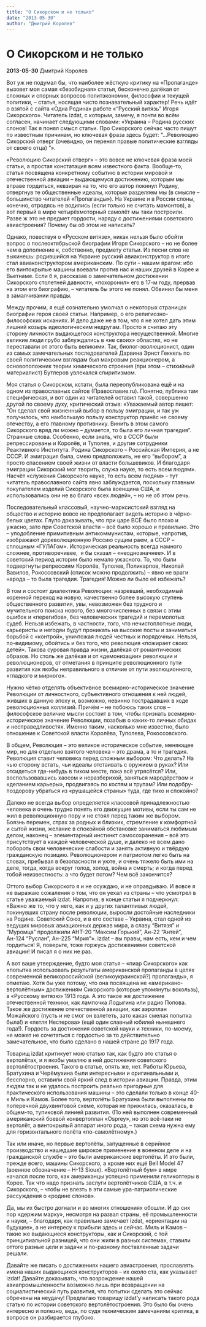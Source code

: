 ```yaml
---
title: "О Сикорском и не только"
date: "2013-05-30"
author: "Дмитрий Королев"
---
```


# О Сикорском и не только

**2013-05-30** Дмитрий Королев

Вот уж не подумал бы, что наиболее жёсткую критику на «Пропаганде» вызовет моя самая «безобидная» статья, бесконечно далёкая от сложных и спорных вопросов политэкономии, философии и текущей политики, – статья, носящая чисто познавательный характер! Речь идёт о взятой с сайта «Одна Родина» работе «“Русский витязь” Игоря Сикорского». Читатель izdat, с которым, замечу, я почти во всём согласен, начинает следующими словами: «Украина – Родина русских слонов! Так я понял смысл статьи. Про Сикорского сейчас часто пишут по известным причинам, но ключевая фраза здесь будет: “...Революцию Сикорский отверг (очевидно, он перенял правые политические взгляды от своего отца) ”».

«Революцию Сикорский отверг» – это вовсе не ключевая фраза моей статьи, а простая констатация всем известного факта. Вообще-то, статья посвящена конкретному событию в истории мировой и отечественной авиации – выдающемуся достижению, которым мы вправе гордиться, невзирая на то, что его автор покинул Родину, отвергнув те общественные идеалы, которые разделяем мы (в смысле – большинство читателей «Пропаганды»). На Украине и в России слоны, конечно, отродясь не водились (если только не считать мамонтов), а вот первый в мире четырёхмоторный самолёт мы таки построили. Разве ж это не предмет гордости, наряду с достижениями советского авиастроения? Почему бы об этом не написать?

Однако, повествуя о «Русском витязе», никак нельзя было обойти вопрос о послеоктябрьской биографии Игоря Сикорского – но не более чем в дополнение к, собственно, предмету статьи. Из песни слов не выкинешь: родившийся на Украине русский авиаконструктор в итоге стал авиаконструктором американским. По сути – нашим врагом: ибо его винтокрылые машины воевали против нас и наших друзей в Корее и Вьетнаме. Если б я, рассказав о замечательном достижении Сикорского столетней давности, «похоронил» его в 17-м году, прервав на этом его биографию, – читатель бы этого не понял. Обвинил бы меня в замалчивании правды.

Между прочим, я ещё сознательно умолчал о некоторых страницах биографии героя своей статьи. Например, о его религиозно-философских исканиях. И дело даже не в том, что я не хотел дать этим лишний козырь идеологическим недругам. Просто я считаю эту сторону личности выдающегося конструктора несущественной. Многие великие люди грубо заблуждались в «не своих» областях, но не переставали от этого быть великими. Так, биолог-эволюционист, один из самых замечательных последователей Дарвина Эрнст Геккель по своей политическим взглядам был махровым реакционером, а основоположник теории химического строения (при этом – стихийный материалист) Бутлеров увлекался спиритизмом.

Моя статья о Сикорском, кстати, была переопубликована ещё и на одном из православных сайтов (Православие.ru). Понятно, публика там специфическая, и вот один из читателей оставил такой, совершенно другой по своему духу, критический отзыв: «Уважаемый автор пишет: “Он сделал свой жизненный выбор в пользу эмиграции, и так уж получилось, что наибольшую пользу конструктор принёс не своему отечеству, а его главному противнику. Винить в этом самого Сикорского вряд ли можно – думается, то была его личная трагедия”. Странные слова. Особенно, если знать, что в СССР были репрессированы и Королёв, и Туполев, и другие сотрудники Реактивного Института. Родина Сикорского – Российская Империя, а не СССР. И эмиграция была, смею предположить, не его “выбором”, а просто спасением своей жизни от власти большевиков. И благодаря эмиграции Сикорский мог творить, служа науке, то есть всем людям». Насчёт «служения Сикорского науке, то есть всем людям» – тут читатель православного сайта явно заблуждается, поскольку главным покупателем изделий Сикорского была военщина США, и использовались они не во благо «всех людей», – но не об этом речь.

Последовательный классовый, научно-марксистский взгляд на общество и историю вовсе не предполагает видеть историю в чёрно-белых цветах. Глупо доказывать, что при царе ВСЁ было плохо и ужасно, зато при Советской власти – всё было хорошо и правильно. Это – уподобление примитивным антикоммунистам, которые, напротив, изображают дореволюционную Россию сущим раем, а СССР – сплошным «ГУЛАГом». Историческая реальность всегда намного сложнее, противоречивее,  я бы сказал – «неоднозначнее». И в советский период истории было немало ужасного. То, что были подвергнуты репрессиям Королёв, Туполев, Поликарпов, Николай Вавилов, Рокоссовский (список можно продолжить) – явно не враги народа – то была трагедия. Трагедия! Можно ли было её избежать?

В том и состоит диалектика Революции: назревший, необходимый коренной переход на новую, качественно более высокую ступень общественного развития, увы, невозможен без трудного и мучительного поиска нового, без многочисленных в связи с этим ошибок и «перегибов», без человеческих трагедий и перемолотых судеб. Нельзя избежать, в частности, того, что нечистоплотные люди, карьеристы и негодяи будут проникать на высокие посты и заниматься борьбой с «контрой», уничтожая людей честных и порядочных. Нельзя, по-видимому, обойтись и без того, что революция «пожирает своих детей». Такова суровая правда жизни, далёкая от романтических образов. Но столь же далёкая и от «демонизации» революции и революционеров, от отметания в принципе революционного пути развития как якобы неправильного в отличие от пути эволюционного, «гладкого и мирного». 

Нужно чётко отделять объективное всемирно-историческое значение Революции от личностного, субъективного отношения к ней людей, живших в данную эпоху и, возможно, невинно пострадавших в ходе революционных коллизий. Причём – не побоюсь таких слов – философское величие мысли состоит в том, чтобы признать всемирно-историческое значение Революции, позабыв о каких-то личных обидах и несправедливостях. Именно таким, насколько мне известно, было отношение к Советской власти Королёва, Туполева, Рокоссовского.

В общем, Революция – это великое историческое событие, меняющее мир, но для отдельно взятого человека – это драма, а то и трагедия. Революция ставит человека перед сложным выбором: Что делать? На чью сторону встать, чьи идеалы отстаивать с оружием в руках? Или отсидеться где-нибудь в тихом месте, пока всё утрясётся? Или, воспользовавшись хаосом и неразберихой, заняться мародёрством и «деланием карьеры», продвигаясь по костям и трупам? Или подобру-поздорову убраться из «рушащейся страны» туда, где тихо и спокойно? 

Далеко не всегда выбор определяется классовой принадлежностью человека и очень трудно понять его движущие мотивы, если ты сам не жил в революционную пору и не стоял перед таким же выбором. Боязнь перемен, страх за родных и близких, стремление к комфортной и сытой жизни, желание в спокойной обстановке заниматься любимым делом, наконец – элементарный инстинкт самосохранения – всё это присутствует в каждой человеческой душе, и далеко не всем дано побороть свои человеческие слабости и занять активную и твёрдую гражданскую позицию. Революционером и патриотом легко быть на словах, пребывая в безопасности и уюте, и очень тяжело быть ими на деле, тогда, когда вокруг голод, холод, война и смерть; и когда перед тобой неизвестность: а что будет потом? Чем всё закончится? 

Оттого выбор Сикорского я и не осуждаю, и не оправдываю. И вовсе я не выражаю сожаления о том, что он уехал из страны – что усмотрел в статье уважаемый izdat. Напротив, в конце статьи я подчеркнул: «Важно же то, что у него, как и у других талантливых людей, покинувших страну после революции, выросли достойные наследники на Родине. Советский Союз, и в его составе – Украина, стал одной из ведущих мировых авиационных держав мира, а славу “Витязя” и “Муромца” продолжили АНТ-20 “Максим Горький”, Ан-22 “Антей”, Ан-124 “Руслан”, Ан-225 “Мрия”». izdat – вы правы, нам есть, кем и чем гордиться! Я, поверьте, тоже горжусь достижениями советской авиации! И писал я о них не раз.

А вот ваше утверждение, будто моя статья – «пиар Сикорского» как «попытка использовать результаты американской пропаганды в целях современной великороссийской (великоукраинской?) пропаганды», я отметаю. Хотя бы уже потому, что она посвящена не «американо-вертолётным» достижениям Сикорского (которые упомянуты вскользь), а «Русскому витязю» 1913 года. А это такое же достижение отечественной техники, как лампочка Лодыгина или радио Попова. Такое же достижение отечественной авиации, как аэроплан Можайского (пусть и не смог он взлететь, зато какая смелая попытка была!) и «петля Нестерова» (ещё один славный юбилей нынешнего года!). Гордость за достижения советской науки и техники, по-моему, не может не сочетаться с гордостью за то действительно замечательное, что было сделано в нашей стране до 1917 года.

Товарищ izdat критикует мою статью так, как будто это статья о вертолётах, и я якобы умаляю в ней достижения советского вертолётостроения. Такого в статье, опять же, нет. Работы Юрьева, Братухина и Черёмухина были интересными и оригинальными и, бесспорно, оставили свой яркий след в истории авиации. Правда, этим людям так и не удалось построить реально пригодные для практического использования машины – это сделали только в конце 40-х Миль и Камов. Более того, вертолёты Братухина были выполнены по поперечной двухвинтовой схеме, которая не прижилась, оказалась, в общем-то, тупиковой линией развития. (По ней выполнен современный американский боевой конвертоплан «Osprey», но это всё-таки не вертолёт, а винтокрылый аппарат иного рода, – такая схема нужна ему для горизонтального полёта «по-самолётному».)

Так или иначе, но первые вертолёты, запущенные в серийное производство и нашедшие широкое применение в военном деле и на гражданской службе – это были американские вертолёты. И это были, прежде всего, машины Сикорского, а кроме них ещё Bell Model 47 (военное обозначение – H-13 Sioux). «Вертолётный бум» в мире начался после того, как американцы успешно применили геликоптеры в Корее. Так что надо признать заслуги вертолётчиков США, в т.ч. и Сикорского, – чтобы не влезть в эти самые ура-патриотические рассуждения о «родине слонов».

Да, мы их быстро догнали и во многих отношениях обошли. И до сих пор «держим марку», несмотря на развал страны, её промышленности и науки, – благодаря, как правильно замечает izdat, «ориентации на будущее», а не интересу к прибыли здесь и сейчас. Миль и Камов – такие же выдающиеся конструкторы, как и Сикорский, с той принципиальной разницей, что они жили в разных системах, ставили оттого разные цели и задачи и по-разному поставленные задачи решали.

Давайте же писать о достижениях нашего авиастроения, прославлять имена наших выдающихся конструкторов – их около ста, как указывает izdat! Давайте доказывать, что возрождение нашей авиапромышленности возможно лишь при возвращении на социалистический путь развития, что попытки сделать это сейчас обречены на неудачу! Предлагаю товарищу izdat’у написать такого рода статью по истории советского вертолётостроения. Это было бы очень интересно и полезно, ведь, по судя техническим замечаниям критика, в вопросе он разбирается глубоко.